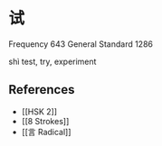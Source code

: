 # 试
Frequency 643
General Standard 1286

shì
test, try, experiment

## References
- [[HSK 2]]
- [[8 Strokes]]
- [[言 Radical]]